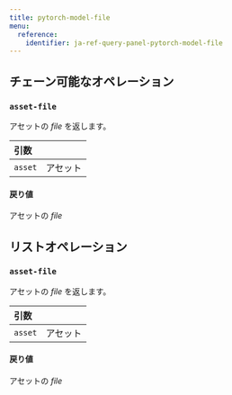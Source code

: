 ```yaml
---
title: pytorch-model-file
menu:
  reference:
    identifier: ja-ref-query-panel-pytorch-model-file
---
```


## チェーン可能なオペレーション
<h3 id="asset-file"><code>asset-file</code></h3>

アセットの _file_ を返します。

| 引数 |  |
| :--- | :--- |
| `asset` | アセット |

#### 戻り値
アセットの _file_


## リストオペレーション
<h3 id="asset-file"><code>asset-file</code></h3>

アセットの _file_ を返します。

| 引数 |  |
| :--- | :--- |
| `asset` | アセット |

#### 戻り値
アセットの _file_

